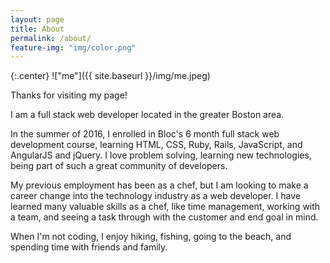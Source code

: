 ```yaml
---
layout: page
title: About
permalink: /about/
feature-img: "img/color.png"
---
```

{:.center}
!["me"]({{ site.baseurl }}/img/me.jpeg)

Thanks for visiting my page!

I am a full stack web developer located in the greater Boston area.

In the summer of 2016, I enrolled in Bloc's 6 month full stack web development course, learning HTML, CSS, Ruby, Rails, JavaScript, and AngularJS and jQuery. I love problem solving, learning new technologies, being part of such a great community of developers.

My previous employment has been as a chef, but I am looking to make a career change into the technology industry as a web developer.  I have learned many valuable skills as a chef, like time management, working with a team, and seeing a task through with the customer and end goal in mind.

When I'm not coding, I enjoy hiking, fishing, going to the beach, and spending time with friends and family.  
